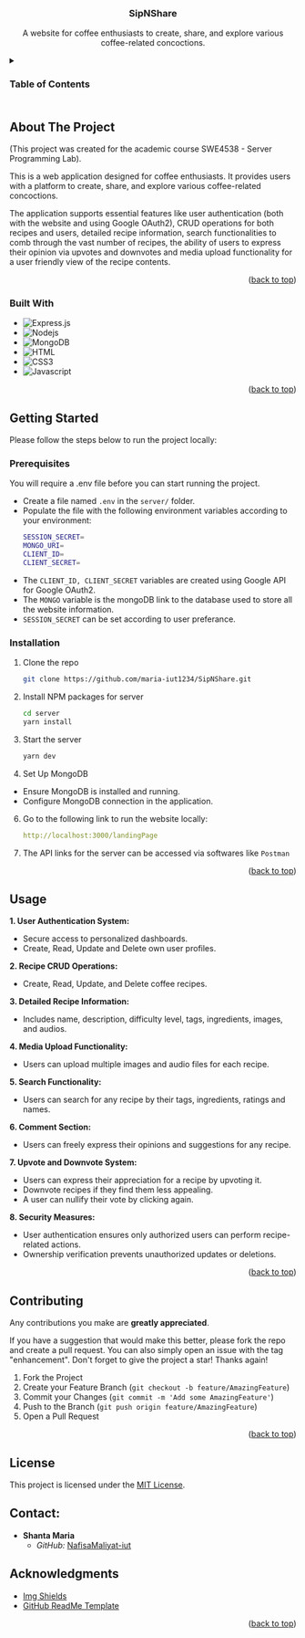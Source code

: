 
<!-- PROJECT LOGO -->
<br />
<div align="center">
  <a href="https://github.com/maria-iut1234/SipNShare">
<!--     <img src="client/src/assets/favicon.ico" alt="Logo" width="40" height="70"> -->
  </a>

  <h3 align="center">SipNShare</h3>

  <p align="center">
    A website for coffee enthusiasts to create, share, and explore various coffee-related concoctions.
    <br>
<!--     <a href="https://innuo.netlify.app/">Innuo Website</a> -->
  </p>
</div>



<!-- TABLE OF CONTENTS -->
<details>
  <summary><h3>Table of Contents<h3></summary>
  <ol>
    <li>
      <a href="#about-the-project">About The Project</a>
      <ul>
        <li><a href="#built-with">Built With</a></li>
      </ul>
    </li>
    <li>
      <a href="#getting-started">Getting Started</a>
      <ul>
        <li><a href="#prerequisites">Prerequisites</a></li>
        <li><a href="#installation">Installation</a></li>
      </ul>
    </li>
    <li><a href="#usage">Usage</a></li>
    <li><a href="#contributing">Contributing</a></li>
    <li><a href="#license">License</a></li>
    <li><a href="#contact">Contact</a></li>
    <li><a href="#acknowledgments">Acknowledgments</a></li>
  </ol>
</details>



<!-- ABOUT THE PROJECT -->
## About The Project

<!-- ![image](https://github.com/Xer0Bytes/Innuo/assets/95132675/0dc4247f-0347-4f72-8c05-79d241e4cb0d) -->

(This project was created for the academic course SWE4538 - Server Programming Lab).

This is a web application designed for coffee enthusiasts. It provides users with a platform to create, share, and explore various coffee-related concoctions. 

The application supports essential features like user authentication (both with the website and using Google OAuth2), CRUD operations for both recipes and users, detailed recipe information, search functionalities to comb through the vast number of recipes, the ability of users to express their opinion via upvotes and downvotes and media upload functionality for a user friendly view of the recipe contents.

<p align="right">(<a href="#readme-top">back to top</a>)</p>



### Built With

<!-- * ![React](https://img.shields.io/badge/-React-61DBFB?style=for-the-badge&labelColor=black&logo=react&logoColor=61DBFB) -->
* ![Express.js](https://img.shields.io/badge/Express.js-122658?style=for-the-badge&logo=express&logoColor=white)
* ![Nodejs](https://img.shields.io/badge/Nodejs-3C873A?style=for-the-badge&labelColor=black&logo=node.js&logoColor=3C873A)
* ![MongoDB](https://img.shields.io/badge/MongoDB-4EA94B?style=for-the-badge&logo=mongodb&logoColor=white)
* ![HTML](https://img.shields.io/badge/HTML5-E34F26?style=for-the-badge&logo=html5&logoColor=white)
* ![CSS3](https://img.shields.io/badge/CSS3-1572B6?style=for-the-badge&logo=css3&logoColor=white)
* ![Javascript](https://img.shields.io/badge/JavaScript-F7DF1E?style=for-the-badge&logo=javascript&logoColor=black)

<p align="right">(<a href="#readme-top">back to top</a>)</p>



<!-- GETTING STARTED -->
## Getting Started

Please follow the steps below to run the project locally:

### Prerequisites

You will require a .env file before you can start running the project.
* Create a file named `.env` in the `server/` folder.
* Populate the file with the following environment variables according to your environment:
  ```sh
  SESSION_SECRET=
  MONGO_URI=
  CLIENT_ID=
  CLIENT_SECRET=
  ```
* The `CLIENT_ID, CLIENT_SECRET` variables are created using Google API for Google OAuth2.
* The `MONGO` variable is the mongoDB link to the database used to store all the website information.
* `SESSION_SECRET` can be set according to user preferance.

### Installation

1. Clone the repo
   ```sh
   git clone https://github.com/maria-iut1234/SipNShare.git
   ```
3. Install NPM packages for server
   ```bash
   cd server
   yarn install
   ```
4. Start the server
   ```bash
   yarn dev
   ```
5. Set Up MongoDB
  - Ensure MongoDB is installed and running.
  - Configure MongoDB connection in the application.
6. Go to the following link to run the website locally:
   ```yaml
   http://localhost:3000/landingPage
   ```
7. The API links for the server can be accessed via softwares like `Postman`

<!-- You can also use the deployed website [here](https://innuo.netlify.app/). -->

<p align="right">(<a href="#readme-top">back to top</a>)</p>



<!-- USAGE EXAMPLES -->
## Usage

**1. User Authentication System:**
  - Secure access to personalized dashboards.
  - Create, Read, Update and Delete own user profiles.

**2. Recipe CRUD Operations:**
  - Create, Read, Update, and Delete coffee recipes.

**3. Detailed Recipe Information:**
  - Includes name, description, difficulty level, tags, ingredients, images, and audios.

**4. Media Upload Functionality:**
  - Users can upload multiple images and audio files for each recipe.

**5. Search Functionality:**
  - Users can search for any recipe by their tags, ingredients, ratings and names.

**6. Comment Section:**
  - Users can freely express their opinions and suggestions for any recipe.

**7. Upvote and Downvote System:**
  - Users can express their appreciation for a recipe by upvoting it.
  - Downvote recipes if they find them less appealing.
  - A user can nullify their vote by clicking again.

**8. Security Measures:**
  - User authentication ensures only authorized users can perform recipe-related actions.
  - Ownership verification prevents unauthorized updates or deletions.
   

<p align="right">(<a href="#readme-top">back to top</a>)</p>


<!-- CONTRIBUTING -->
## Contributing

Any contributions you make are **greatly appreciated**.

If you have a suggestion that would make this better, please fork the repo and create a pull request. You can also simply open an issue with the tag "enhancement".
Don't forget to give the project a star! Thanks again!

1. Fork the Project
2. Create your Feature Branch (`git checkout -b feature/AmazingFeature`)
3. Commit your Changes (`git commit -m 'Add some AmazingFeature'`)
4. Push to the Branch (`git push origin feature/AmazingFeature`)
5. Open a Pull Request

<p align="right">(<a href="#readme-top">back to top</a>)</p>


<!-- LICENSE -->
## License

This project is licensed under the [MIT License](LICENSE).

<!-- CONTACTS -->
## Contact:

- **Shanta Maria**
  - *GitHub:* [NafisaMaliyat-iut](https://github.com/NafisaMaliyat-iut)



<!-- ACKNOWLEDGMENTS -->
## Acknowledgments

* [Img Shields](https://shields.io)
* [GitHub ReadMe Template](https://github.com/othneildrew/Best-README-Template/tree/master)

<p align="right">(<a href="#readme-top">back to top</a>)</p>

